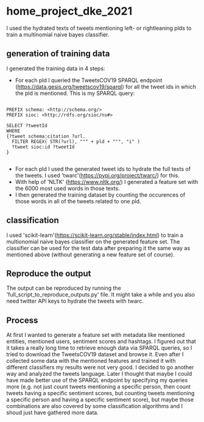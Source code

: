 # home_project_dke_2021

I used the hydrated texts of tweets mentioning left- or rightleaning plds to train a multinomial naive bayes classifier.

## generation of training data
I generated the training data in 4 steps:
* For each pld I queried the TweetsCOV19 SPARQL endpoint (https://data.gesis.org/tweetscov19/sparql) for all the tweet ids in which the pld is mentioned.
This is my SPARQL query:
```

PREFIX schema: <http://schema.org/>
PREFIX sioc: <http://rdfs.org/sioc/ns#>

SELECT ?tweetId 
WHERE
{?tweet schema:citation ?url.
  FILTER REGEX( STR(?url), """ + pld + """, "i" )    
  ?tweet sioc:id ?tweetId      
}
	 
```

* For each pld I used the generated tweet ids to hydrate the full texts of the tweets. I used 'twarc'(https://pypi.org/project/twarc/) for this. 
* With help of 'NLTK' (https://www.nltk.org/) I generated a feature set with the 6000 most used words in those texts.
* I then generated the training dataset by counting the occurences of those words in all of the tweets related to one pld.

## classification
I used 'scikit-learn'(https://scikit-learn.org/stable/index.html) to train a multionomial naive bayes classifier on the generated feature set.
The classifier can be used for the test data after preparing it the same way as mentioned above (without generating a new feature set of course).

## Reproduce the output
The output can be reproduced by running the 'full_script_to_reproduce_outputs.py' file. It might take a while and you also need twitter API keys to hydrate the tweets with twarc.

## Process

At first I wanted to generate a feature set with metadata like mentioned entities, mentioned users, sentiment scores and hashtags.
I figured out that it takes a really long time to retrieve enough data via SPARQL queries, so I tried to download the TweetsCOV19 dataset and browse it.
Even after I collected some data with the mentioned features and trained it with different classifiers my results were not very good.
I decided to go another way and analyzed the tweets language.
Later I thought that maybe I could have made better use of the SPARQL endpoint by specifying my queries more (e.g. not just count tweets mentioning a specific person, then count tweets having a specific sentiment scores, but counting tweets mentioning a specific person and having a specific sentiment score),
but maybe those combinations are also covered by some classification algorithms and I shoud just have gathered more data.





